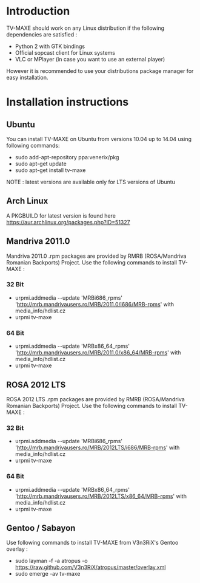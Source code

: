 # Introduction #

TV-MAXE should work on any Linux distribution if the following dependencies are satisfied :
  * Python 2 with GTK bindings
  * Official sopcast client for Linux systems
  * VLC or MPlayer (in case you want to use an external player)

However it is recommended to use your distributions package manager for easy installation.

# Installation instructions #

## Ubuntu ##

You can install TV-MAXE on Ubuntu from versions 10.04 up to 14.04 using following commands:

  * sudo add-apt-repository ppa:venerix/pkg
  * sudo apt-get update
  * sudo apt-get install tv-maxe

NOTE : latest versions are available only for LTS versions of Ubuntu

## Arch Linux ##

A PKGBUILD for latest version is found here https://aur.archlinux.org/packages.php?ID=51327

## Mandriva 2011.0 ##

Mandriva 2011.0 .rpm packages are provided by RMRB (ROSA/Mandriva Romanian Backports) Project. Use the following commands to install TV-MAXE :

### 32 Bit ###
  * urpmi.addmedia --update 'MRBi686\_rpms' 'http://mrb.mandrivausers.ro/MRB/2011.0/i686/MRB-rpms' with media\_info/hdlist.cz
  * urpmi tv-maxe

### 64 Bit ###
  * urpmi.addmedia --update 'MRBx86\_64\_rpms' 'http://mrb.mandrivausers.ro/MRB/2011.0/x86_64/MRB-rpms' with media\_info/hdlist.cz
  * urpmi tv-maxe

## ROSA 2012 LTS ##

ROSA 2012 LTS .rpm packages are provided by RMRB (ROSA/Mandriva Romanian Backports) Project. Use the following commands to install TV-MAXE :

### 32 Bit ###
  * urpmi.addmedia --update 'MRBi686\_rpms' 'http://mrb.mandrivausers.ro/MRB/2012LTS/i686/MRB-rpms' with media\_info/hdlist.cz
  * urpmi tv-maxe

### 64 Bit ###
  * urpmi.addmedia --update 'MRBx86\_64\_rpms' 'http://mrb.mandrivausers.ro/MRB/2012LTS/x86_64/MRB-rpms' with media\_info/hdlist.cz
  * urpmi tv-maxe

## Gentoo / Sabayon ##

Use following commands to install TV-MAXE from V3n3RiX's Gentoo overlay :

  * sudo layman -f -a atropus -o https://raw.github.com/V3n3RiX/atropus/master/overlay.xml
  * sudo emerge -av tv-maxe